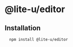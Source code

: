 # @lite-u/editor


[//]: # (### [Website]&#40;https://lite-u.github.io/#/ui/&#41;)

##  Installation

```bash
  npm install @lite-u/editor
```